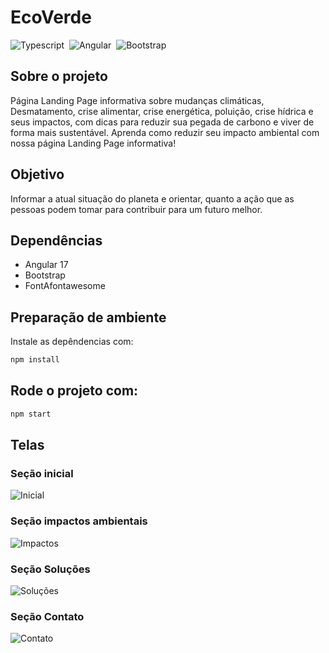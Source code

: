 # EcoVerde
![Typescript](https://img.shields.io/badge/typescript-%233776AB.svg?style=for-the-badge&logo=typescript&logoColor=white)&nbsp;
![Angular](https://img.shields.io/badge/angular-DD0031?style=for-the-badge&logo=angular)&nbsp;
![Bootstrap](https://img.shields.io/badge/bootstrap-563D7C?style=for-the-badge&logo=bootstrap)&nbsp;

## Sobre o projeto

Página Landing Page informativa sobre mudanças climáticas, Desmatamento, crise alimentar, crise energética, poluição, crise hídrica e seus impactos, com dicas para reduzir sua pegada de carbono e viver de forma mais sustentável. Aprenda como reduzir seu impacto ambiental com nossa página Landing Page informativa!

## Objetivo

Informar a atual situação do planeta e orientar, quanto a ação que as pessoas podem tomar para contribuir para um futuro melhor.

## Dependências

- Angular 17
- Bootstrap
- FontAfontawesome

## Preparação de ambiente

Instale as depêndencias com:

```sh
npm install
```

## Rode o projeto com:

```sh
npm start
```

## Telas

### Seção inicial
![Inicial](https://github.com/joscbe/eco-verde/assets/69938145/39ca5dcb-aa59-487f-ba99-d817cb22161d)

### Seção impactos ambientais
![Impactos](https://github.com/joscbe/eco-verde/assets/69938145/370fac5e-9d91-4e1c-ae82-8f267004c17c)

### Seção Soluções
![Soluções](https://github.com/joscbe/eco-verde/assets/69938145/c8f224c3-dcaf-49c3-91e2-9696f8e5f560)

### Seção Contato
![Contato](https://github.com/joscbe/eco-verde/assets/69938145/4795b9d7-bf35-45ab-bf08-86e9076fdc4c)
